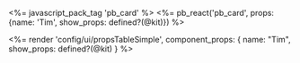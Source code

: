 <%= javascript_pack_tag 'pb_card' %>
<%= pb_react('pb_card', props: {name: 'Tim', show_props: defined?(@kit)}) %>

<%= render 'config/ui/propsTableSimple',
    component_props: {
        name: "Tim",
        show_props: defined?(@kit) } %>

